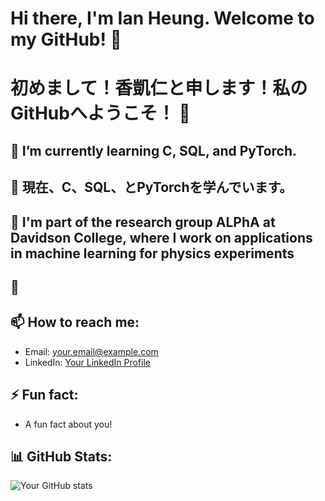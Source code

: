 # Hi there, I'm Ian Heung. Welcome to my GitHub! 👋
# 初めまして！香凱仁と申します！私のGitHubへようこそ！ 👋

## 🌱 I’m currently learning C, SQL, and PyTorch.
## 🌱 現在、C、SQL、とPyTorchを学んでいます。

## 🔭 I'm part of the research group ALPhA at Davidson College, where I work on applications in machine learning for physics experiments
## 🔭 

## 📫 How to reach me:
- Email: [your.email@example.com](mailto:your.email@example.com)
- LinkedIn: [Your LinkedIn Profile](https://www.linkedin.com/in/your-linkedin-id/)

## ⚡ Fun fact:
- A fun fact about you!

## 📊 GitHub Stats:

![Your GitHub stats](https://github-readme-stats.vercel.app/api?username=[YOUR_GITHUB_USERNAME]&show_icons=true)

